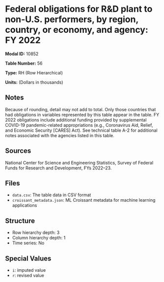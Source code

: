 # Federal obligations for R&D plant to non-U.S. performers, by region, country, or economy, and agency: FY 2022

**Modal ID:** 10852

**Table Number:** 56

**Type:** RH (Row Hierarchical)

**Units:** (Dollars in thousands)

## Notes

Because of rounding, detail may not add to total. Only those countries that had obligations in variables represented by this table appear in the table. FY 2022 obligations include additional funding provided by supplemental COVID-19 pandemic-related appropriations (e.g., Coronavirus Aid, Relief, and Economic Security [CARES] Act). See technical table A-2 for additional notes associated with the agencies listed in this table.

## Sources

National Center for Science and Engineering Statistics, Survey of Federal Funds for Research and Development, FYs 2022–23.

## Files

- `data.csv`: The table data in CSV format
- `croissant_metadata.json`: ML Croissant metadata for machine learning applications

## Structure

- Row hierarchy depth: 3
- Column hierarchy depth: 1
- Time series: No

## Special Values

- `i`: imputed value
- `r`: revised value
